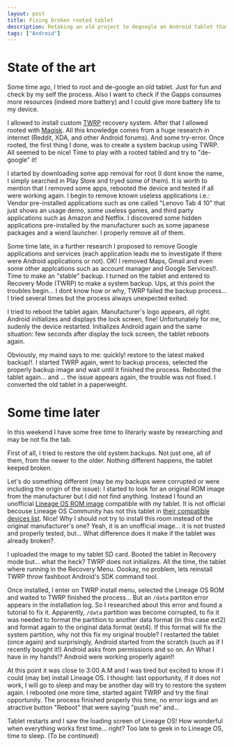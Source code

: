 ```yaml
---
layout: post
title: Fixing broken rooted tablet
description: Retaking an old project to degoogle an Android tablet that ends with a paperweight
tags: ["Android"]
---
```


# State of the art
Some time ago, I tried to root and de-google an old tablet. Just for fun and check by my self the process. Also I want to check if the Gapps consumes more resources (indeed more battery) and I could give more battery life to my device.

I allowed to install custom [TWRP](https://twrp.me/about/) recovery system. After that I allowed rooted with [Magisk](https://themagisk.com/). All this knowledge comes from a huge research in internet (Reddit, XDA, and other Android forums). And some try-error. Once rooted, the first thing I done, was to create a system backup using TWRP. All seemed to be nice! Time to play with a rooted tabled and try to "de-google" it!

I started by downloading some app removal for root (I dont know the name, I simply searched in Play Store and tryed some of them). It is worth to mention that I removed some apps, rebooted the device and tested if all were working again. I begin to remove known useless applications i.e.: Vendor pre-installed applications such as one called "Lenovo Tab 4 10" that just shows an usage demo, some useless games, and third party applications such as Amazon and Netflix. I discovered some hidden applications pre-installed by the manufacturer such as some japanese packages and a wierd launcher. I properly remove all of them.

Some time late, in a further research I proposed to remove Google applications and services (each application leads me to investigate if there were Android applications or not). OK! I removed Maps, Gmail and even some other applcations such as account manager and Google Services!!. Time to make an "stable" backup. I turned on the tablet and entered to Recovery Mode (TWRP) to make a system backup. Ups, at this point the troubles begin... I dont know how or why, TWRP failed the backup process... I tried several times but the process always unexpected exited.

I tried to reboot the tablet again. Manufacturer's logo appears, all right. Android initializes and displays the lock screen, fine! Unfortunately for me, sudenly the device restarted. Initializes Android again and the same situation: few seconds after display the lock screen, the tablet reboots again.

Obviously, my maind says to me: quickly! restore to the latest maked backup!!. I started TWRP again, went to backup process, selected the properly backup image and wait until it finished the process. Rebooted the tablet again... and ... the issue appears again, the trouble was not fixed. I converted the old tablet in a paperweight.

# Some time later
In this weekend I have some free time to literarly waste by researching and may be not fix the tab. 

First of all, I tried to restore the old system backups. Not just one, all of them, from the newer to the older. Nothing different happens, the tablet keeped broken.

Let's do something different (may be my backups were corrupted or were including the origin of the issue): I started to look for an original ROM image from the manufacturer but I did not find anything. Instead I found an unofficial [Lineage OS ROM image](https://forum.xda-developers.com/t/rom-unofficial-9-0-tbx304f-l-x-lineageos-16-0-for-lenovo-tab4-10.4199623/page-2) compatible with my tablet. It is not official becouse Lineage OS Community has not this tablet in [their compatible devices list](https://wiki.lineageos.org/devices/). Nice! Why I should not try to install this room instead of the original manufacturer's one? Yeah, it is an unofficial image... it is not trusted and properly tested, but... What difference does it make if the tablet was already broken?. 

I uploaded the image to my tablet SD card. Booted the tablet in Recovery mode but... what the heck? TWRP does not initializes. All the time, the tablet where running in the Recovery Menu. Oookay, no problem, lets reinstall TWRP throw fashboot Android's SDK command tool.

Once installed, I enter on TWRP install menu, selected the Lineage OS ROM and waited to TWRP finished the process... But an `/data` partiton error appears in the installation log. So I researched about this error and found a tutorial to fix it. Apparently, `/data` partition was become corrupted, to fix it was needed to format the partition to another data format (in this case ext2) and format again to the original data format (ext4). If this format will fix the system partition, why not this fix my original trouble? I restarted the tablet (once again) and surprisingly, Android started from the scratch (such as if I recently bought it!) Android asks from permissions and so on. An What I have in my hands!? Android were working properly again!!

At this point it was close to 3:00 A.M and I was tired but excited to know if I could (may be) install Lineage OS. I thought: last opportunity, if it does not work, I will go to sleep and may be another day will try to restore the system again. I rebooted one more time, started againt TWRP and try the final opportunity. The process finished properly this time, no error logs and an atractive button "Reboot" that were saying "push me" and... 

Tablet restarts and I saw the loading screen of Lineage OS! How wonderful when everything works first time... right? Too late to geek in to Lineage OS, time to sleep.
(To be continued)
